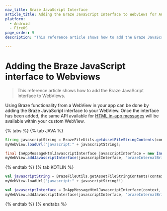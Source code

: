 ```yaml
---
nav_title: Braze JavaScript Interface
article_title: Adding the Braze JavaScript Interface to Webviews for Android and FireOS
platform: 
  - Android
  - FireOS
page_order: 9
description: "This reference article shows how to add the Braze JavaScript Interface to WebViews."

---
```


# Adding the Braze JavaScript interface to Webviews

> This reference article shows how to add the Braze JavaScript Interface to WebViews.

Using Braze functionality from a WebView in your app can be done by adding the Braze JavaScript interface to your WebView. Once the interface has been added, the same API available for [HTML in-app messages][1] will be available within your custom WebView.

{% tabs %}
{% tab JAVA %}

```java
String javascriptString = BrazeFileUtils.getAssetFileStringContents(context.getAssets(), "appboy-html-in-app-message-javascript-component.js");
myWebView.loadUrl("javascript:" + javascriptString);

final InAppMessageHtmlJavascriptInterface javascriptInterface = new InAppMessageHtmlJavascriptInterface(context, inAppMessage);
myWebView.addJavascriptInterface(javascriptInterface, "brazeInternalBridge");
```

{% endtab %}
{% tab KOTLIN %}

```kotlin
val javascriptString = BrazeFileUtils.getAssetFileStringContents(context.getAssets(), "appboy-html-in-app-message-javascript-component.js")
myWebView.loadUrl("javascript:" + javascriptString!!)

val javascriptInterface = InAppMessageHtmlJavascriptInterface(context, inAppMessage)
myWebView.addJavascriptInterface(javascriptInterface, "brazeInternalBridge")
```

{% endtab %}
{% endtabs %}

[1]: {{site.baseurl}}/user_guide/message_building_by_channel/in-app_messages/customize/#custom-html-messages
